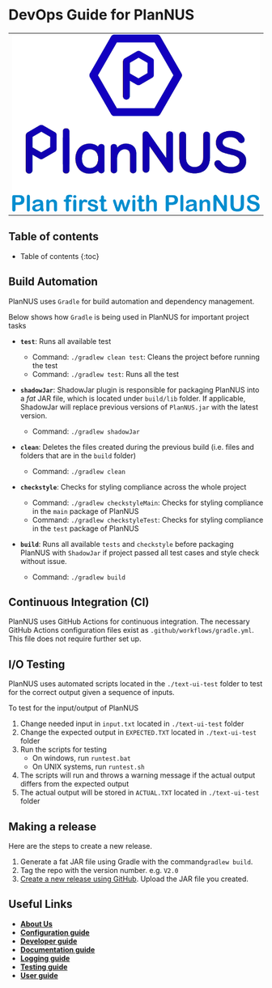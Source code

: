 # DevOps Guide for PlanNUS

<!-- @@author Khenus -->

<table><tr><td><div style="text-align:center">
    <img src="images/PlanNUSLogo.png" />
</div></td></tr></table>

## Table of contents

* Table of contents
{:toc}

## Build Automation

PlanNUS uses `Gradle` for build automation and dependency management. 

Below shows how `Gradle` is being used in PlanNUS for important project tasks

* **`test`**: Runs all available test
  * Command: `./gradlew clean test`: Cleans the project before running the test
  * Command: `./gradlew test`: Runs all the test
* **`shadowJar`**: ShadowJar plugin is responsible for packaging PlanNUS into a *fat* JAR file, which is located under `build/lib` folder. If applicable, ShadowJar will replace previous versions of `PlanNUS.jar` with the latest version.
  * Command: `./gradlew shadowJar`

* **`clean`**: Deletes the files created during the previous build (i.e. files and folders that are in the `build` folder)
  * Command: `./gradlew clean`
* **`checkstyle`**: Checks for styling compliance across the whole project
  * Command: `./gradlew checkstyleMain`: Checks for styling compliance in the `main` package of PlanNUS
  * Command: `./gradlew checkstyleTest`: Checks for styling compliance in the `test` package of PlanNUS
* **`build`**: Runs all available `tests` and `checkstyle` before packaging PlanNUS with `ShadowJar` if project passed all test cases and style check without issue.
  * Command: `./gradlew build`

## Continuous Integration (CI)

PlanNUS uses GitHub Actions for continuous integration. The necessary GitHub Actions configuration files exist as `.github/workflows/gradle.yml`. This file does not require further set up.

## I/O Testing

PlanNUS uses automated scripts located in the `./text-ui-test` folder to test for the correct output given a sequence of inputs. 

To test for the input/output of PlanNUS

1. Change needed input in `input.txt` located in `./text-ui-test` folder
2. Change the expected output in `EXPECTED.TXT` located in `./text-ui-test` folder
3. Run the scripts for testing
   * On windows, run `runtest.bat`
   * On UNIX systems, run `runtest.sh`
4. The scripts will run and throws a warning message if the actual output differs from the expected output
5. The actual output will be stored in `ACTUAL.TXT` located in `./text-ui-test` folder

## Making a release

Here are the steps to create a new release.

1. Generate a fat JAR file using Gradle with the command`gradlew build`.
2. Tag the repo with the version number. e.g. `V2.0`
3. [Create a new release using GitHub](https://help.github.com/articles/creating-releases/). Upload the JAR file you created.

## Useful Links

* [**About Us**](https://ay2021s1-cs2113t-f12-1.github.io/tp/AboutUs.html)
* [**Configuration guide**](https://ay2021s1-cs2113t-f12-1.github.io/tp/ConfigurationGuide.html)
* [**Developer guide**](https://ay2021s1-cs2113t-f12-1.github.io/tp/DeveloperGuide.html)
* [**Documentation guide**](https://ay2021s1-cs2113t-f12-1.github.io/tp/DocumentationGuide.html)
* [**Logging guide**](https://ay2021s1-cs2113t-f12-1.github.io/tp/LoggingGuide.html)
* [**Testing guide**](https://ay2021s1-cs2113t-f12-1.github.io/tp/TestingGuide.html)
* [**User guide**](https://ay2021s1-cs2113t-f12-1.github.io/tp/UserGuide.html)

